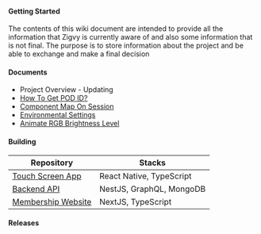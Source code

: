 #### Getting Started
The contents of this wiki document are intended to provide all the information that Zigvy is currently aware of and also some information that is not final. The purpose is to store information about the project and be able to exchange and make a final decision

#### Documents

* Project Overview - Updating
* [How To Get POD ID?](https://github.com/Regenesis-Pod/wiki/wiki/How-to-get-pod_id%3F)
* [Component Map On Session](https://github.com/Regenesis-Pod/wiki/wiki/Component-Map-On-Session)
* [Environmental Settings](https://github.com/Regenesis-Pod/wiki/wiki/Environmental-Settings)
* [Animate RGB Brightness Level](https://github.com/Regenesis-Pod/wiki/wiki/Animate-RGB-Brightness-Level)

#### Building

Repository | Stacks
-- | --
[Touch Screen App](https://github.com/Regenesis-Pod/touchscreen-app) | React Native, TypeScript
[Backend API](https://github.com/Regenesis-Pod/regenesis-api) | NestJS, GraphQL, MongoDB
[Membership Website](https://github.com/Regenesis-Pod/regenesis-web) | NextJS, TypeScript

#### Releases
